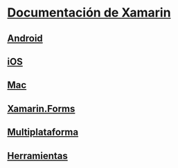 # [Documentación de Xamarin](index.yml)
## [Android](android/index.yml)
## [iOS](ios/index.yml)
## [Mac](mac/index.yml)
## [Xamarin.Forms](xamarin-forms/index.yml)
## [Multiplataforma](cross-platform/index.yml)
## [Herramientas](tools/index.md)

